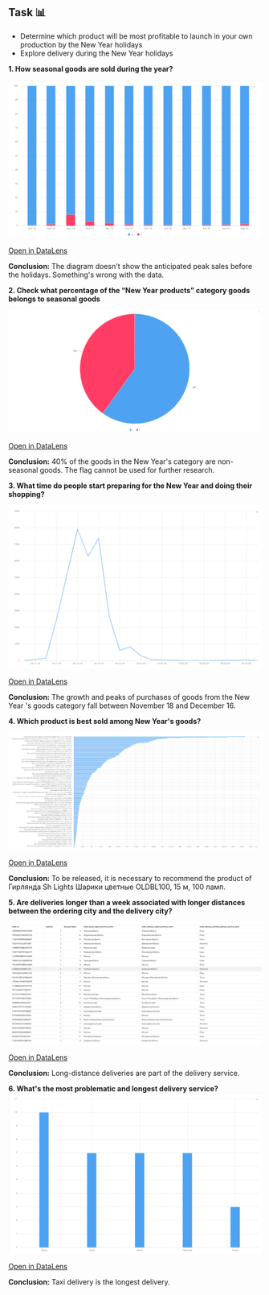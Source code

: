 ## Task :bar_chart:
- Determine which product will be most profitable to launch in your own production by the New Year holidays
- Explore delivery during the New Year holidays

**1. How seasonal goods are sold during the year?**

![Normalized column diagram](img/1_normalized_column_diagram.png)

[Open in DataLens](https://datalens.yandex.cloud/preview/y7llit3y38g4k?_lang=en)

**Сonclusion:** The diagram doesn't show the anticipated peak sales before the holidays. Something's wrong with the data.

**2. Check what percentage of the “New Year products” category goods belongs to seasonal goods**

![Circle diagram](img/2_circle_diagram.png)

[Open in DataLens](https://datalens.yandex.cloud/preview/mv9atxn1ts0c8?_lang=en)

**Сonclusion:** 40% of the goods in the New Year's category are non-seasonal goods. The flag cannot be used for further research.

**3. What time do people start preparing for the New Year and doing their shopping?**

![Line chart](img/3_line_chart.png)

[Open in DataLens](https://datalens.yandex.cloud/preview/fo26au5ispti1?_lang=en)

**Сonclusion:** The growth and peaks of purchases of goods from the New Year 's goods category fall between November 18 and December 16.

**4. Which product is best sold among New Year's goods?**

![Bar chart](img/4_bar_chart.png)

[Open in DataLens](https://datalens.yandex.cloud/preview/lu8e48ms10927)

**Сonclusion:** To be released, it is necessary to recommend the product of Гирлянда Sh Lights Шарики цветные OLDBL100, 15 м, 100 ламп.

**5. Are deliveries longer than a week associated with longer distances between the ordering city and the delivery city?**

![Table](img/5_table.png)

[Open in DataLens](https://datalens.yandex.cloud/preview/mv9ww3ilc41c8?_lang=en)

**Сonclusion:** Long-distance deliveries are part of the delivery service.

**6. What's the most problematic and longest delivery service?**
![Column chart](img/6_column_chart.png)

[Open in DataLens](https://datalens.yandex.cloud/preview/1aptnt4cpjrqn?_lang=en)

**Сonclusion:** Taxi delivery is the longest delivery.

